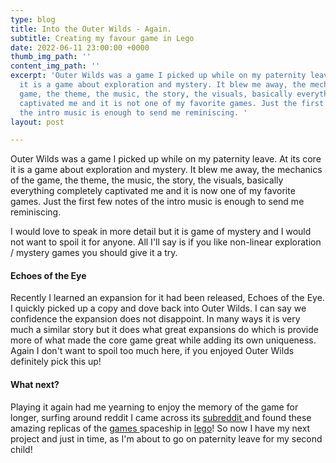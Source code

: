 ```yaml
---
type: blog
title: Into the Outer Wilds - Again.
subtitle: Creating my favour game in Lego
date: 2022-06-11 23:00:00 +0000
thumb_img_path: ''
content_img_path: ''
excerpt: 'Outer Wilds was a game I picked up while on my paternity leave. As its core
  it is a game about exploration and mystery. It blew me away, the mechanics of the
  game, the theme, the music, the story, the visuals, basically everything completely
  captivated me and it is not one of my favorite games. Just the first few notes of
  the intro music is enough to send me reminiscing. '
layout: post

---
```

Outer Wilds was a game I picked up while on my paternity leave. At its core it is a game about exploration and mystery. It blew me away, the mechanics of the game, the theme, the music, the story, the visuals, basically everything completely captivated me and it is now one of my favorite games. Just the first few notes of the intro music is enough to send me reminiscing. 

I would love to speak in more detail but it is game of mystery and I would not want to spoil it for anyone. All I'll say is if you like non-linear exploration / mystery games you should give it a try.

#### Echoes of the Eye

Recently I learned an expansion for it had been released, Echoes of the Eye. I quickly picked up a copy and dove back into Outer Wilds. I can say we confidence the expansion does not disappoint. In many ways it is very much a similar story but it does what great expansions do which is provide more of what made the core game great while adding its own uniqueness. Again I don't want to spoil too much here, if you enjoyed Outer Wilds definitely pick this up!

#### What next?

Playing it again had me yearning to enjoy the memory of the game for longer, surfing around reddit I came across its [subreddit ]()and found these amazing replicas of the [games ]()spaceship in [lego]()! So now I have my next project and just in time, as I'm about to go on paternity leave for my second child!